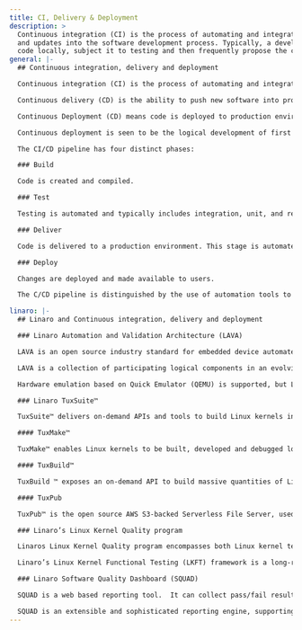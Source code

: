 ```yaml
---
title: CI, Delivery & Deployment
description: >
  Continuous integration (CI) is the process of automating and integrating code changes
  and updates into the software development process. Typically, a developer will create
  code locally, subject it to testing and then frequently propose the code for integration...
general: |-
  ## Continuous integration, delivery and deployment

  Continuous integration (CI) is the process of automating and integrating code changes and updates into the software development process. Typically, a developer will create code locally, subject it to testing and then frequently propose the code for integration into the code base. Automated tools ensure that the proposed update is valid and error-free before it is integrated. Many developers may contribute changes before a new version of the software is proposed for release to users.

  Continuous delivery (CD) is the ability to push new software into production regularly, often many times daily. Automated tools and processes manage CD. Many builds may be created, tested and refined to fix bugs or enhance functionality. The build is delivered to a runtime environment for integration, quality assurance, or pre-production. Functional and performance tests are run against the application.

  Continuous Deployment (CD) means code is deployed to production environments and made available to users. The deployment pipeline automatically launches and distributes software to end users.

  Continuous deployment is seen to be the logical development of first adopting CI and CD. It is the ultimate cycle of planning, creating, building, testing, deploying, operating and monitoring applications. Continuous feedback mechanisms are integrated into the cycle to ensure rapid improvements in quality, functionality and user satisfaction. 

  The CI/CD pipeline has four distinct phases:

  ### Build

  Code is created and compiled. 

  ### Test

  Testing is automated and typically includes integration, unit, and regression tests.

  ### Deliver

  Code is delivered to a production environment. This stage is automated in continuous deployment and is only automated in continuous delivery after developer approval.

  ### Deploy

  Changes are deployed and made available to users.

  The C/CD pipeline is distinguished by the use of automation tools to ensure code quality and rapid development processes. As software progresses down the pipeline it is subjected to pre-defined quality gateways. Test automation is used to identify dependencies, security issues, API usage, and performance earlier. The pipeline pushes code to different environments and ultimately delivers applications to production environments and real users.

linaro: |-
  ## Linaro and Continuous integration, delivery and deployment

  ### Linaro Automation and Validation Architecture (LAVA)

  LAVA is an open source industry standard for embedded device automated testing and validation. It can also be applied to IoT and server-grade devices. It serves applications that have hardware dependencies. LAVA performs testing for firmware, Operating System (OS), application and producer-consumer. 

  LAVA is a collection of participating logical components in an evolving framework. It is a Continuous Integration (CI) system to deploy operating systems onto physical and virtual hardware. LAVA can be easily incorporated into existing comprehensive CI loops. Tests can be simple boot testing, bootloader testing or complex system testing. 

  Hardware emulation based on Quick Emulator (QEMU) is supported, but LAVA excels with real hardware. 

  ### Linaro TuxSuite™

  TuxSuite™ delivers on-demand APIs and tools to build Linux kernels in parallel and at scale:

  #### TuxMake™

  TuxMake™ enables Linux kernels to be built, developed and debugged locally. Builds can be scaled automatically and in parallel. Linux builds are automated across different architectures, configurations, targets and toolchains. 

  #### TuxBuild™

  TuxBuild ™ exposes an on-demand API to build massive quantities of Linux kernels in parallel. It can be seamlessly integrated with your command line or Continuous Integration (CI) and Continuous Deployment (CD) systems. 

  #### TuxPub

  TuxPub™ is the open source AWS S3-backed Serverless File Server, used by TuxSuite to globally distribute build artefacts.

  ### Linaro’s Linux Kernel Quality program

  Linaros Linux Kernel Quality program encompasses both Linux kernel testing and testing of the Long Term Supported (LTS)-derived Android common kernel from the Android Open Source Project (AOSP).

  Linaro’s Linux Kernel Functional Testing (LKFT) framework is a long-running project that provides unparalleled coverage over 6 Linux LTS releases, the linux-next branch and linux-mainline branches. Functional regression testing is performed in real-time over an array of release, architecture and target combinations. 

  ### Linaro Software Quality Dashboard (SQUAD)

  SQUAD is a web based reporting tool.  It can collect pass/fail results and benchmarks from direct submissions or from testing tools such as LAVA.

  SQUAD is an extensible and sophisticated reporting engine, supporting multiple groups and multiple projects simultaneously. Each project can have many test runs. Tests can have different pass and fail triggers or metrics with differing measurement values. Results can be composed into a suite to aid comparative analysis. Suites are associated with a single environment. An environment is composed of hardware, configuration, operating system and build combinations. Results are organised against environments to enable valid comparison.
---
```

